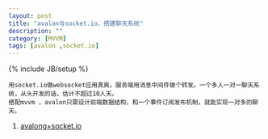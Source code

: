 ```yaml
---
layout: post
title: "avalon与socket.io，搭建聊天系统"
description: ""
category: [MVVM] 
tags: [avalon ,socket.io]
---
```

{% include JB/setup %}

    用socket.io做websocket应用真爽。服务端用消息中间件做个转发。一个多人一对一聊天系统，从头开发的话，估计不超过10人天。
    搭配mvvm ，avalon只需设计前端数据结构，和一个事件订阅发布机制，就能实现一对多的聊天。

1. [avalong+socket.io](https://github.com/Lihuanghe/socketioChat)
